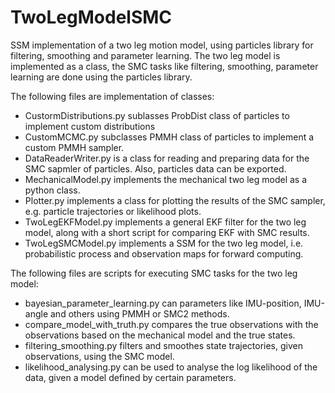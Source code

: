 # TwoLegModelSMC
SSM implementation of a two leg motion model, using particles library for filtering, smoothing and parameter learning. The two leg model is implemented as a class, the SMC tasks like filtering, smoothing, parameter learning are done using the particles library.

The following files are implementation of classes:
- CustormDistributions.py sublasses ProbDist class of particles to implement custom distributions
- CustomMCMC.py subclasses PMMH class of particles to implement a custom PMMH sampler.
- DataReaderWriter.py is a class for reading and preparing data for the SMC sapmler of particles. Also, particles data can be exported.
- MechanicalModel.py implements the mechanical two leg model as a python class.
- Plotter.py implements a class for plotting the results of the SMC sampler, e.g. particle trajectories or likelihood plots.
- TwoLegEKFModel.py implements a general EKF filter for the two leg model, along with a short script for comparing EKF with SMC results.
- TwoLegSMCModel.py implements a SSM for the two leg model, i.e. probabilistic process and observation maps for forward computing.

The following files are scripts for executing SMC tasks for the two leg model:
- bayesian_parameter_learning.py can parameters like IMU-position, IMU-angle and others using PMMH or SMC2 methods.
- compare_model_with_truth.py compares the true observations with the observations based on the mechanical model and the true states.
- filtering_smoothing.py filters and smoothes state trajectories, given observations, using the SMC model.
- likelihood_analysing.py can be used to analyse the log likelihood of the data, given a model defined by certain parameters.
